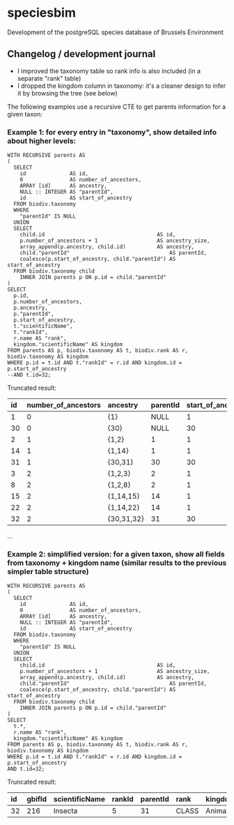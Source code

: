 # speciesbim
Development of the postgreSQL species database of Brussels Environment

## Changelog / development journal

- I improved the taxonomy table so rank info is also included (in a separate "rank" table)
- I dropped the kingdom column in taxonomy: it's a cleaner design to infer it by browsing the tree (see below)

The following examples use a recursive CTE to get parents information for a given taxon:

### Example 1: for every entry in "taxonomy", show detailed info about higher levels:

```
WITH RECURSIVE parents AS
(
  SELECT
    id              AS id,
    0               AS number_of_ancestors,
    ARRAY [id]      AS ancestry,
    NULL :: INTEGER AS "parentId",
    id              AS start_of_ancestry
  FROM biodiv.taxonomy
  WHERE
    "parentId" IS NULL
  UNION
  SELECT
    child.id                                    AS id,
    p.number_of_ancestors + 1                   AS ancestry_size,
    array_append(p.ancestry, child.id)          AS ancestry,
    child."parentId"                                AS parentId,
    coalesce(p.start_of_ancestry, child."parentId") AS start_of_ancestry
  FROM biodiv.taxonomy child
    INNER JOIN parents p ON p.id = child."parentId"
)
SELECT
  p.id,
  p.number_of_ancestors,
  p.ancestry,
  p."parentId",
  p.start_of_ancestry,
  t."scientificName",
  t."rankId",
  r.name AS "rank",
  kingdom."scientificName" AS kingdom
FROM parents AS p, biodiv.taxonomy AS t, biodiv.rank AS r, biodiv.taxonomy AS kingdom
WHERE p.id = t.id AND t."rankId" = r.id AND kingdom.id = p.start_of_ancestry
--AND t.id=32;
```

Truncated result: 

| id | number\_of\_ancestors | ancestry | parentId | start\_of\_ancestry | scientificName | rankId | rank | kingdom |
| :--- | :--- | :--- | :--- | :--- | :--- | :--- | :--- | :--- |
| 1 | 0 | {1} | NULL | 1 | Fungi | 7 | KINGDOM | Fungi |
| 30 | 0 | {30} | NULL | 30 | Animalia | 7 | KINGDOM | Animalia |
| 2 | 1 | {1,2} | 1 | 1 | Ascomycota | 6 | PHYLUM | Fungi |
| 14 | 1 | {1,14} | 1 | 1 | Basidiomycota | 6 | PHYLUM | Fungi |
| 31 | 1 | {30,31} | 30 | 30 | Arthropoda | 6 | PHYLUM | Animalia |
| 3 | 2 | {1,2,3} | 2 | 1 | Leotiomycetes | 5 | CLASS | Fungi |
| 8 | 2 | {1,2,8} | 2 | 1 | Dothideomycetes | 5 | CLASS | Fungi |
| 15 | 2 | {1,14,15} | 14 | 1 | Pucciniomycetes | 5 | CLASS | Fungi |
| 22 | 2 | {1,14,22} | 14 | 1 | Agaricomycetes | 5 | CLASS | Fungi |
| 32 | 2 | {30,31,32} | 31 | 30 | Insecta | 5 | CLASS | Animalia |
...

### Example 2: simplified version: for a given taxon, show all fields from taxonomy + kingdom name (similar results to the previous simpler table structure)

```
WITH RECURSIVE parents AS
(
  SELECT
    id              AS id,
    0               AS number_of_ancestors,
    ARRAY [id]      AS ancestry,
    NULL :: INTEGER AS "parentId",
    id              AS start_of_ancestry
  FROM biodiv.taxonomy
  WHERE
    "parentId" IS NULL
  UNION
  SELECT
    child.id                                    AS id,
    p.number_of_ancestors + 1                   AS ancestry_size,
    array_append(p.ancestry, child.id)          AS ancestry,
    child."parentId"                                AS parentId,
    coalesce(p.start_of_ancestry, child."parentId") AS start_of_ancestry
  FROM biodiv.taxonomy child
    INNER JOIN parents p ON p.id = child."parentId"
)
SELECT
  t.*,
  r.name AS "rank",
  kingdom."scientificName" AS kingdom
FROM parents AS p, biodiv.taxonomy AS t, biodiv.rank AS r, biodiv.taxonomy AS kingdom
WHERE p.id = t.id AND t."rankId" = r.id AND kingdom.id = p.start_of_ancestry
AND t.id=32;
```

Truncated result:

| id | gbifId | scientificName | rankId | parentId | rank | kingdom |
| :--- | :--- | :--- | :--- | :--- | :--- | :--- |
| 32 | 216 | Insecta | 5 | 31 | CLASS | Animalia |

